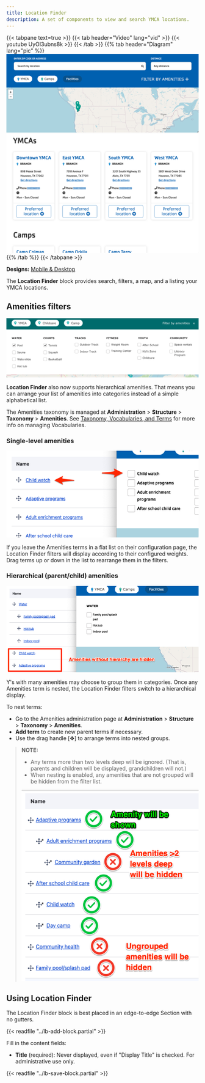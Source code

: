 ```yaml
---
title: Location Finder
description: A set of components to view and search YMCA locations.
---
```


{{< tabpane text=true >}}
  {{< tab header="Video" lang="vid" >}}
    {{< youtube UyOI3ubns8k >}}
  {{< /tab >}}
  {{% tab header="Diagram" lang="pic" %}}
![A screenshot of the Locations block filters and map.](lb-location-finder--filters-map.png)
![A screenshot of the Locations block listing.](lb-location-finder--listing.png)
  {{% /tab %}}
{{< /tabpane >}}

**Designs:** [Mobile & Desktop](<../../../../../../assets/img/designs/lb-ui-kit/Locations.jpg>)

The **Location Finder** block provides search, filters, a map, and a listing your YMCA locations.

## Amenities filters

![A screenshot of the Location Finder's "filter by amenities" section.](lb-location-finder--amenities.png)

**Location Finder** also now supports hierarchical amenities. That means you can arrange your list of amenities into categories instead of a simple alphabetical list.

The Amenities taxonomy is managed at **Administration** > **Structure** > **Taxonomy** > **Amenities**. See [Taxonomy, Vocabularies, and Terms](/docs/user-documentation/taxonomy) for more info on managing Vocabularies.

### Single-level amenities

![A screenshot showing the Amenities taxonomy administration on the left and the filters display on the right.](lb-location-finder--flat-amenities.png)

If you leave the Amenities terms in a flat list on their configuration page, the Location Finder filters will display according to their configured weights. Drag terms up or down in the list to rearrange them in the filters.

### Hierarchical (parent/child) amenities

![A screenshot showing a parent-child relationship in the Location finder filters.](lb-location-finder--parent-amenities.png)

Y's with many amenities may choose to group them in categories. Once any Amenities term is nested, the Location Finder filters switch to a hierarchical display.

To nest terms:

- Go to the Amenities administration page at **Administration** > **Structure** > **Taxonomy** > **Amenities**.
- **Add term** to create new parent terms if necessary.
- Use the drag handle [✥] to arrange terms into nested groups.

> **NOTE:**
> - Any terms more than two levels deep will be ignored. (That is, parents and children will be displayed, grandchildren will not.)
> - When nesting is enabled, any amenities that are not grouped will be hidden from the filter list.
>
> ![A screenshot showing amenities in a hierarchy with labels. Amenities greater than two levels deep are marked as hidden, amenities that do not have children are marked as hidden. All others are marked as shown.](lb-location-finder--hidden-amenities.png)

## Using Location Finder

The Location Finder block is best placed in an edge-to-edge Section with no gutters.

{{< readfile "../lb-add-block.partial" >}}

Fill in the content fields:

- **Title** (required): Never displayed, even if "Display Title" is checked. For administrative use only.

{{< readfile "../lb-save-block.partial" >}}
